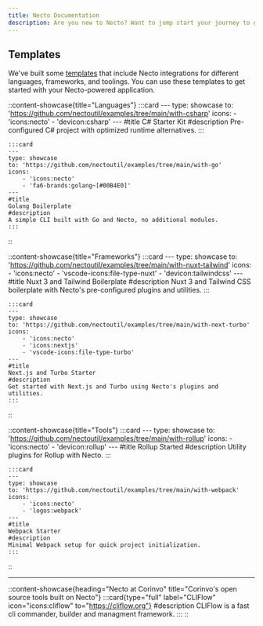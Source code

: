 ```yaml
---
title: Necto Documentation
description: Are you new to Necto? Want to jump start your journey to get developing as fast as possible? The fastest way to get started us by jumping in directly to a module for the language of your choice.
---    
```


## Templates

We've built some [templates](https://github.com/nectoutil/examples) that include Necto integrations for different languages, frameworks, and toolings. You can use these templates to get started with your Necto-powered application.

::content-showcase{title="Languages"}
    :::card
    ---
    type: showcase
    to: 'https://github.com/nectoutil/examples/tree/main/with-csharp'
    icons: 
        - 'icons:necto'
        - 'devicon:csharp'
    ---
    #title
    C# Starter Kit
    #description
    Pre-configured C# project with optimized runtime alternatives.
    ::: 

    :::card
    ---
    type: showcase
    to: 'https://github.com/nectoutil/examples/tree/main/with-go'
    icons: 
        - 'icons:necto'
        - 'fa6-brands:golang~[#00B4E0]'
    ---
    #title
    Golang Boilerplate
    #description
    A simple CLI built with Go and Necto, no additional modules.
    :::
::  

::content-showcase{title="Frameworks"}
    :::card
    ---
    type: showcase
    to: 'https://github.com/nectoutil/examples/tree/main/with-nuxt-tailwind'
    icons: 
        - 'icons:necto'
        - 'vscode-icons:file-type-nuxt'
        - 'devicon:tailwindcss'
    ---
    #title
    Nuxt 3 and Tailwind Boilerplate
    #description
    Nuxt 3 and Tailwind CSS boilerplate with Necto's pre-configured plugins and utilities.
    :::
    
    :::card
    ---
    type: showcase
    to: 'https://github.com/nectoutil/examples/tree/main/with-next-turbo'
    icons: 
        - 'icons:necto'
        - 'icons:nextjs'
        - 'vscode-icons:file-type-turbo'
    ---
    #title
    Next.js and Turbo Starter
    #description
    Get started with Next.js and Turbo using Necto's plugins and utilities.
    :::
::

::content-showcase{title="Tools"}
    :::card
    ---
    type: showcase
    to: 'https://github.com/nectoutil/examples/tree/main/with-rollup'
    icons: 
        - 'icons:necto'
        - 'devicon:rollup'
    ---
    #title
    Rollup Started
    #description
    Utility plugins for Rollup with Necto.
    :::

    :::card
    ---
    type: showcase
    to: 'https://github.com/nectoutil/examples/tree/main/with-webpack'
    icons: 
        - 'icons:necto'
        - 'logos:webpack'
    ---
    #title
    Webpack Starter
    #description
    Minimal Webpack setup for quick project initialization.
    :::
::

---

::content-showcase{heading="Necto at Corinvo" title="Corinvo's open source tools built on Necto"}
    :::card{type="full" label="CLIFlow" icon="icons:cliflow" to="https://cliflow.org"}
    #description
    CLIFlow is a fast cli commander, builder and managment framework.
    :::
::
